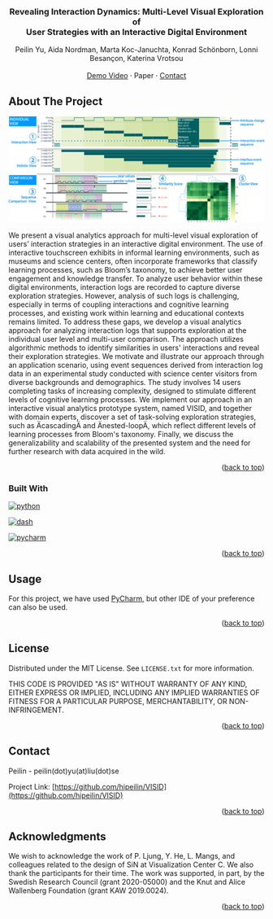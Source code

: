 <a name="readme-top"></a>





<!-- PROJECT LOGO -->
<br />
<div align="center">
<!--   <a href="https://github.com/github_username/repo_name">
    <img src="images/logo.png" alt="Logo" width="80" height="80">
  </a> -->

<h3 align="center">Revealing Interaction Dynamics: Multi-Level Visual Exploration of <br/> User Strategies with an Interactive Digital Environment</h3>

  <p align="center">
    Peilin Yu, Aida Nordman, Marta Koc-Januchta, Konrad Schönborn, Lonni Besançon, Katerina Vrotsou
    <br/><br/>
    <a href="https://github.com/github_username/repo_name">Demo Video</a>
    ·
    Paper
    ·
    <a href="#contact">Contact</a>
  </p>
</div>




<!-- ABOUT THE PROJECT -->
## About The Project

[![Teaser][teaser]]()

We present a visual analytics approach for multi-level visual exploration of users’ interaction strategies in an interactive digital environment.
The use of interactive touchscreen exhibits in informal learning environments, such as museums and science centers, often incorporate frameworks that classify learning processes, such as Bloom’s taxonomy, to achieve better user engagement and knowledge transfer.
To analyze user behavior within these digital environments, interaction logs are recorded to capture diverse exploration strategies.
However, analysis of such logs is challenging, especially in terms of coupling interactions and cognitive learning processes, and existing work within learning and educational contexts remains limited.
To address these gaps, we develop a visual analytics approach for analyzing interaction logs that supports exploration at the individual user level and multi-user comparison. 
The approach utilizes algorithmic methods to identify similarities in users' interactions and reveal their exploration strategies.
We motivate and illustrate our approach through an application scenario, using event sequences derived from interaction log data in an experimental study conducted with science center visitors from diverse backgrounds and demographics.
The study involves 14 users completing tasks of increasing complexity, designed to stimulate different levels of cognitive learning processes.
We implement our approach in an interactive visual analytics prototype system, named VISID, and together with domain experts, discover a set of task-solving exploration strategies, such as ÄcascadingÄ and Änested-loopÄ, which reflect different levels of learning processes from Bloom's taxonomy. 
Finally, we discuss the generalizability and scalability of the presented system and the need for further research with data acquired in the wild.  

<p align="right">(<a href="#readme-top">back to top</a>)</p>



### Built With

[![python][python-shield]][python-url]

[![dash][dash-shield]][dash-url]

[![pycharm][pycharm-shield]][pycharm-url]



<p align="right">(<a href="#readme-top">back to top</a>)</p>


<!-- USAGE EXAMPLES -->
## Usage

For this project, we have used [PyCharm](https://www.jetbrains.com/pycharm), but other IDE of your preference can also be used. 

<p align="right">(<a href="#readme-top">back to top</a>)</p>

<!-- ######################## -->
<!-- LICENSE -->
## License

Distributed under the MIT License. See `LICENSE.txt` for more information.

THIS CODE IS PROVIDED "AS IS" WITHOUT WARRANTY OF ANY KIND, EITHER EXPRESS OR IMPLIED, INCLUDING ANY IMPLIED WARRANTIES OF FITNESS FOR A PARTICULAR PURPOSE, MERCHANTABILITY, OR NON-INFRINGEMENT.

<p align="right">(<a href="#readme-top">back to top</a>)</p>

<!-- ######################## -->
<!-- CONTACT -->
## Contact 
<a name="contact"></a>

Peilin - peilin(dot)yu(at)liu(dot)se

Project Link: [https://github.com/hipeilin/VISID](https://github.com/hipeilin/VISID)

<p align="right">(<a href="#readme-top">back to top</a>)</p>

<!-- ######################## -->
<!-- ACKNOWLEDGMENTS -->
## Acknowledgments

We wish to acknowledge the work of P. Ljung, Y. He, L. Mangs, and colleagues related to the design of SiN at Visualization Center C. 
We also thank the participants for their time. 
The work was supported, in part, by the Swedish Research Council (grant 2020-05000) and the Knut and Alice Wallenberg Foundation (grant KAW 2019.0024). 

<p align="right">(<a href="#readme-top">back to top</a>)</p>



<!-- MARKDOWN LINKS & IMAGES -->
<!-- https://www.markdownguide.org/basic-syntax/#reference-style-links -->
<!-- Reousrces: https://dev.to/envoy_/150-badges-for-github-pnk -->
[python-shield]: https://img.shields.io/badge/Python-3776AB?style=for-the-badge&logo=python&logoColor=white
[python-url]: https://www.python.org/downloads/release/python-3100
[dash-shield]: https://img.shields.io/badge/dash-008DE4?style=for-the-badge&logo=dash&logoColor=white
[dash-url]: https://dash.plotly.com
[pycharm-shield]: https://img.shields.io/badge/PyCharm-000000.svg?&style=for-the-badge&logo=PyCharm&logoColor=white
[pycharm-url]: https://www.jetbrains.com/pycharm
[teaser]: images/teaser.png
